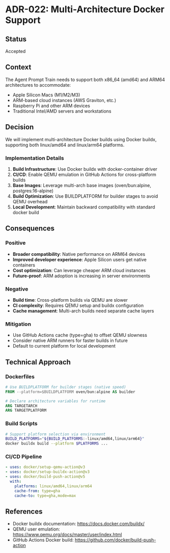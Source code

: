 # ADR-022: Multi-Architecture Docker Support

## Status

Accepted

## Context

The Agent Prompt Train needs to support both x86_64 (amd64) and ARM64 architectures to accommodate:

- Apple Silicon Macs (M1/M2/M3)
- ARM-based cloud instances (AWS Graviton, etc.)
- Raspberry Pi and other ARM devices
- Traditional Intel/AMD servers and workstations

## Decision

We will implement multi-architecture Docker builds using Docker buildx, supporting both linux/amd64 and linux/arm64 platforms.

### Implementation Details

1. **Build Infrastructure**: Use Docker buildx with docker-container driver
2. **CI/CD**: Enable QEMU emulation in GitHub Actions for cross-platform builds
3. **Base Images**: Leverage multi-arch base images (oven/bun:alpine, postgres:16-alpine)
4. **Build Optimization**: Use BUILDPLATFORM for builder stages to avoid QEMU overhead
5. **Local Development**: Maintain backward compatibility with standard docker build

## Consequences

### Positive

- **Broader compatibility**: Native performance on ARM64 devices
- **Improved developer experience**: Apple Silicon users get native containers
- **Cost optimization**: Can leverage cheaper ARM cloud instances
- **Future-proof**: ARM adoption is increasing in server environments

### Negative

- **Build time**: Cross-platform builds via QEMU are slower
- **CI complexity**: Requires QEMU setup and buildx configuration
- **Cache management**: Multi-arch builds need separate cache layers

### Mitigation

- Use GitHub Actions cache (type=gha) to offset QEMU slowness
- Consider native ARM runners for faster builds in future
- Default to current platform for local development

## Technical Approach

### Dockerfiles

```dockerfile
# Use BUILDPLATFORM for builder stages (native speed)
FROM --platform=$BUILDPLATFORM oven/bun:alpine AS builder

# Declare architecture variables for runtime
ARG TARGETARCH
ARG TARGETPLATFORM
```

### Build Scripts

```bash
# Support platform selection via environment
BUILD_PLATFORMS="${BUILD_PLATFORMS:-linux/amd64,linux/arm64}"
docker buildx build --platform $PLATFORMS ...
```

### CI/CD Pipeline

```yaml
- uses: docker/setup-qemu-action@v3
- uses: docker/setup-buildx-action@v3
- uses: docker/build-push-action@v5
  with:
    platforms: linux/amd64,linux/arm64
    cache-from: type=gha
    cache-to: type=gha,mode=max
```

## References

- Docker buildx documentation: https://docs.docker.com/buildx/
- QEMU user emulation: https://www.qemu.org/docs/master/user/index.html
- GitHub Actions Docker build: https://github.com/docker/build-push-action
